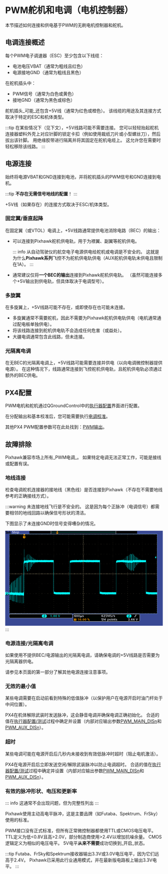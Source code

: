 # PWM舵机和电调（电机控制器）

本节描述如何连接和供电基于PWM的无刷电机控制器和舵机。

## 电调连接概述

每个PWM电子调速器（ESC）至少包含以下线缆：

- 电池电压VBAT（通常为粗线且红色）
- 电源接地GND（通常为粗线且黑色）

在舵机插头中：

- PWM信号（通常为白色或黄色）
- 接地GND（通常为黑色或棕色）

舵机插头_可能_还包含+5V线（通常为红色或橙色）。
该线缆的用途及其连接方式取决于特定的ESC和机体类型。

:::tip
在某些情况下（见下文），+5V线路可能不需要连接。
您可以轻轻抬起舵机连接器塑料外壳上对应针脚的锁定卡扣（例如使用裁纸刀片或小型螺丝刀），然后拔出该针脚。
用绝缘胶带进行隔离并将其固定在舵机电缆上。
这允许您在需要时轻松移除该线路。
:::

## 电源连接

始终将电源VBAT和GND连接到电池，并将舵机插头的PWM信号和GND连接到电机。

:::tip
**不存在无需信号地线的配置**！
:::

+5V线（如果存在）的连接方式取决于ESC/机体类型。

### 固定翼/垂直起降

在固定翼（或VTOL）电调上，+5V线路通常提供电池消除电路（BEC）的输出：

- 可以连接到Pixhawk舵机供电轨，用于为襟翼、副翼等舵机供电。

  ::: info
  从自动驾驶仪的航空电子电源供电给舵机或电调是不安全的。
  这就是为什么**Pixhawk系列**飞控不为舵机供电轨供电（AUX舵机供电轨未供电且限制在1A）。
  :::

- 通常建议仅将**一个BEC的输出**连接到Pixhawk舵机供电轨。
  （虽然可能连接多个+5V输出到供电轨，但具体取决于电调型号）。

### 多旋翼

在多旋翼上，+5V线路可能不存在，或即使存在也可能未连接。

- 多旋翼通常不需要舵机，因此不需要为Pixhawk舵机供电轨供电（电机通常通过配电板单独供电）。
- 将该线路连接到舵机供电轨不会造成任何危害（或益处）。
- 大疆电调通常包含此线路，但未连接。

### 光隔离电调

在无BEC的光隔离电调上，+5V线路可能需要连接并供电（以向电调微控制器提供电源）。
在这种情况下，线路通常连接到飞控舵机供电轨，且舵机供电轨必须通过额外的BEC供电。

## PX4配置

PWM电机和舵机通过QGroundControl中的[执行器配置](../config/actuators.md)界面进行配置。

在分配输出和基本校准后，您可能需要执行[电调校准](../advanced_config/esc_calibration.md)。

其他PX4 PWM配置参数可在此处找到：[PWM输出](../advanced_config/parameter_reference.md#pwm-outputs)。

## 故障排除

Pixhawk兼容市场上所有_PWM电调_。
如果特定电调无法正常工作，可能是接线或配置有误。

### 地线连接

检查电调舵机连接器的接地线（黑色线）是否连接到Pixhawk（不存在不需要地线参考的正确接线方式）。

:::warning
未连接地线飞行是不安全的。
这是因为每个正脉冲（电调信号）都需要相邻的地线回路以确保信号形状的清洁。

下图显示了未连接GND时信号变得嘈杂的情况。

![无地线的PWM](../../assets/hardware/pwm_esc/pwm_without_gnd.png)
:::

### 电源连接/光隔离电调

如果使用不提供BEC/电源输出的光隔离电调，请确保电调的+5V线路是否需要为光隔离器供电。

请参见本页面的第一部分了解其他电源连接注意事项。

### 无效的最小值

某些电调需要在启动前看到特殊的低值脉冲（以保护用户在电源开启时油门杆处于中间位置）。

PX4在机体解除武装时发送脉冲，这会静音电调并确保电调正确初始化。
合适的值在[执行器配置/测试](../config/actuators.md#actuator-testing)过程中确定并设置（内部对应输出参数[PWM_MAIN_DISn](../advanced_config/parameter_reference.md#PWM_MAIN_DIS1)和[PWM_AUX_DISn](../advanced_config/parameter_reference.md#PWM_AUX_DIS1)）。

### 超时

某些电调可能在电源开启后几秒内未接收到有效低脉冲时超时（阻止电机激活）。

PX4在电源开启后立即发送空闲/解除武装脉冲以防止电调超时。
合适的值在[执行器配置/测试](../config/actuators.md#actuator-testing)过程中确定并设置（内部对应输出参数[PWM_MAIN_DISn](../advanced_config/parameter_reference.md#PWM_MAIN_DIS1)和[PWM_AUX_DISn](../advanced_config/parameter_reference.md#PWM_AUX_DIS1)）。

### 有效的脉冲形状、电压和更新率

::: info
这通常不会出现问题，但为完整性列出
:::

Pixhawk使用主动高电平脉冲，这是主要品牌（如Futaba、Spektrum、FrSky）使用的标准。

PWM接口没有正式标准，但所有正常微控制器都使用TTL或CMOS电压电平。
TTL定义为低<0.8V且高>2.0V，部分制造商使用>2.4V以增加抗噪余量。
CMOS逻辑定义为相似的电压电平。
5V电平**从来不需要**成功切换到_开启_状态。

:::tip
Futaba、FrSky和Spektrum接收器输出3.3V或3.0V电压电平，因为它们远高于2.4V。
Pixhawk已采用此行业通用模式，并在最新版电路板上输出3.3V电平。
:::